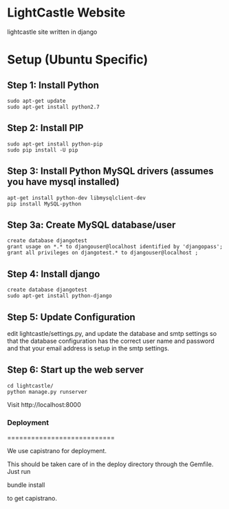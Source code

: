 LightCastle Website
=============================
lightcastle site written in django

Setup (Ubuntu Specific)
=======================

Step 1: Install Python
-----------------------

    sudo apt-get update
    sudo apt-get install python2.7

Step 2: Install PIP
-----------------------

    sudo apt-get install python-pip
    sudo pip install -U pip

Step 3: Install Python MySQL drivers (assumes you have mysql installed)
-----------------------

    apt-get install python-dev libmysqlclient-dev
    pip install MySQL-python

Step 3a: Create MySQL database/user
----------------------

    create database djangotest
	grant usage on *.* to djangouser@localhost identified by 'djangopass';
    grant all privileges on djangotest.* to djangouser@localhost ;	
    

Step 4: Install django
-----------------------

    create database djangotest
	sudo apt-get install python-django

Step 5: Update Configuration
-------------------------

edit lightcastle/settings.py, and update the database and smtp settings so that the database configuration has the correct user name and password and that your email address is setup in the smtp settings.
    	
Step 6: Start up the web server
-----------------------
    
	cd lightcastle/
    python manage.py runserver

Visit http://localhost:8000






<h3>Deployment</h3>
===========================

We use capistrano for deployment. 

This should be taken care of in the deploy directory through the Gemfile. Just run

  bundle install

to get capistrano.



